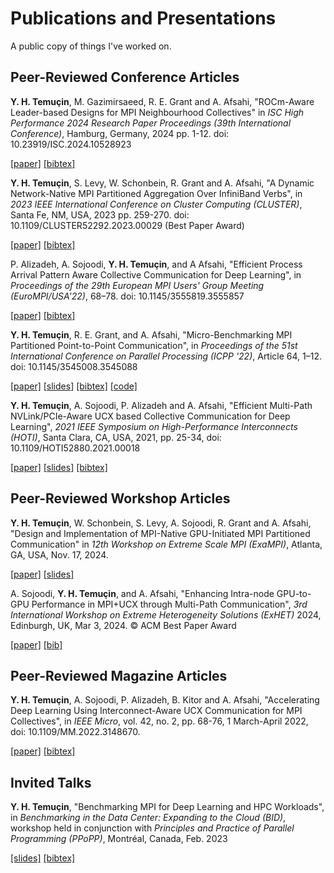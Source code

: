 # Publications and Presentations
A public copy of things I've worked on.

## Peer-Reviewed Conference Articles

**Y. H. Temuçin**, M. Gazimirsaeed, R. E. Grant and A. Afsahi, "ROCm-Aware Leader-based Designs for MPI Neighbourhood Collectives" in *ISC High Performance 2024 Research Paper Proceedings (39th International Conference)*, Hamburg, Germany, 2024 pp. 1-12.  doi: 10.23919/ISC.2024.10528923

[\[paper\]](./2024_ISC/2024_ISC.pdf) [\[bibtex\]](./2024_ISC/2024_ISC.bib)

**Y. H. Temuçin**, S. Levy, W. Schonbein, R. Grant and A. Afsahi, "A Dynamic Network-Native MPI Partitioned Aggregation Over InfiniBand Verbs", in *2023 IEEE International Conference on Cluster Computing (CLUSTER)*, Santa Fe, NM, USA, 2023 pp. 259-270.
doi: 10.1109/CLUSTER52292.2023.00029 (Best Paper Award)

[\[paper\]](./2023_Cluster/2023_Cluster.pdf) [\[bibtex\]](./2023_Cluster/2023_Cluster.bib)

P. Alizadeh, A. Sojoodi, **Y. H. Temuçin**, and A Afsahi, "Efficient Process Arrival Pattern Aware Collective Communication for Deep Learning", in *Proceedings of the 29th European MPI Users' Group Meeting (EuroMPI/USA'22)*, 68–78.  doi: 10.1145/3555819.3555857

[\[paper\]](./2022_EuroMPI/2022_EuroMPI.pdf) [\[bibtex\]](./2022_EuroMPI/2022_EuroMPI.bib)

**Y. H. Temuçin**, R. E. Grant, and A. Afsahi, "Micro-Benchmarking MPI Partitioned Point-to-Point Communication", in *Proceedings of the 51st International Conference on Parallel Processing (ICPP '22)*, Article 64, 1–12. doi: 10.1145/3545008.3545088

[\[paper\]](./2022_ICPP/2022_ICPP.pdf) [\[slides\]](./2022_ICPP/2022_ICPP_slides.pdf) [\[bibtex\]](./2022_ICPP/2022_ICPP.bib) [\[code\]](https://github.com/Yiltan/MPI-Partitioned-Microbenchmarks)

**Y. H. Temuçin**, A. Sojoodi, P. Alizadeh and A. Afsahi, "Efficient Multi-Path NVLink/PCIe-Aware UCX based Collective Communication for Deep Learning", *2021 IEEE Symposium on High-Performance Interconnects (HOTI)*, Santa Clara, CA, USA, 2021, pp. 25-34, doi: 10.1109/HOTI52880.2021.00018

[\[paper\]](./2021_HotI/2021_HotI.pdf) [\[slides\]](./2021_HotI/2021_HotI_slides.pdf) [\[bibtex\]](./2021_HotI/2021_HotI.bib)

## Peer-Reviewed Workshop Articles
**Y. H. Temuçin**, W. Schonbein, S. Levy, A. Sojoodi, R. Grant and A. Afsahi, "Design and Implementation of MPI-Native GPU-Initiated MPI Partitioned Communication" in *12th Workshop on Extreme Scale MPI (ExaMPI)*, Atlanta, GA, USA, Nov. 17, 2024.

[\[paper\]](./2024_ExaMPI/2024_ExaMPI.pdf) [\[slides\]](./2024_ExaMPI/2024_ExaMPI_slides.pdf)

A. Sojoodi, **Y. H. Temuçin**, and A. Afsahi, "Enhancing Intra-node GPU-to-GPU Performance in MPI+UCX through Multi-Path Communication", *3rd International Workshop on Extreme Heterogeneity Solutions (ExHET)* 2024, Edinburgh, UK, Mar 3, 2024. © ACM Best Paper Award

[\[paper\]](./2024_ExHET/2024_ExHET.pdf) [\[bib\]](./2024_ExHET/2024_ExHET.bib) 

## Peer-Reviewed Magazine Articles
**Y. H. Temuçin**, A. Sojoodi, P. Alizadeh, B. Kitor and A. Afsahi, "Accelerating Deep Learning Using Interconnect-Aware UCX Communication for MPI Collectives", in *IEEE Micro*, vol. 42, no. 2, pp. 68-76, 1 March-April 2022, doi: 10.1109/MM.2022.3148670.

[\[paper\]](./2022_IEEE_Micro/2022_IEEE_Micro.pdf) [\[bibtex\]](./2022_IEEE_Micro/2022_IEEE_Micro.bib)

## Invited Talks
**Y. H. Temuçin**, "Benchmarking MPI for Deep Learning and HPC Workloads", in *Benchmarking in the Data Center: Expanding to the Cloud (BID)*, workshop held in conjunction with *Principles and Practice of Parallel Programming (PPoPP)*, Montréal, Canada, Feb. 2023

[\[slides\]](./2023_BID/2023_BID.pdf) [\[bibtex\]](./2023_BID/2023_BID.bib)
